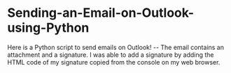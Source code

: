 # Sending-an-Email-on-Outlook-using-Python
Here is a Python script to send emails on Outlook!
-- The email contains an attachment and a signature. I was able to add a signature by adding the HTML code of my signature copied from the console on my web browser.
